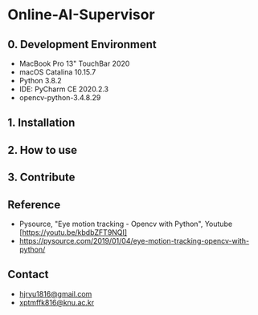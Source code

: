 # Online-AI-Supervisor

## 0. Development Environment
* MacBook Pro 13" TouchBar 2020
* macOS Catalina 10.15.7
* Python 3.8.2
* IDE: PyCharm CE 2020.2.3
* opencv-python-3.4.8.29

## 1. Installation

## 2. How to use

## 3. Contribute

## Reference

* Pysource, "Eye motion tracking - Opencv with Python", Youtube [https://youtu.be/kbdbZFT9NQI]
* https://pysource.com/2019/01/04/eye-motion-tracking-opencv-with-python/

## Contact

* hjryu1816@gmail.com
* xptmffk816@knu.ac.kr


